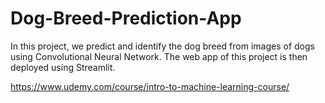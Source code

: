 # Dog-Breed-Prediction-App
In this project, we predict and identify the dog breed from images of dogs using Convolutional Neural Network. The web app of this project is then deployed using Streamlit.

https://www.udemy.com/course/intro-to-machine-learning-course/
